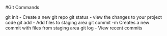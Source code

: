 #Git Commands

git init - Create a new git repo
git status - view the changes to your project code
git add - Add files to staging area
git commit -m Creates a new commit with files from staging area
git log - View recent commits